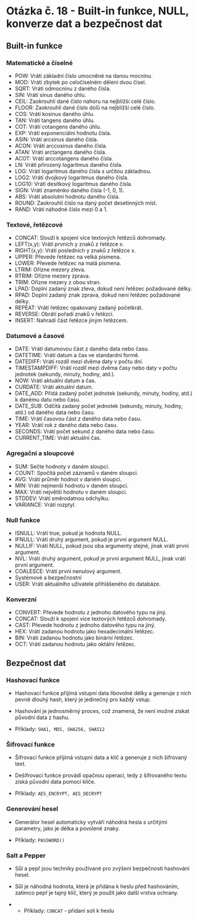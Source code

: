 # Otázka č. 18 - Built-in funkce, NULL, konverze dat a bezpečnost dat

## Built-in funkce

### Matematické a číselné
- POW: Vrátí základní číslo umocněné na danou mocninu.
- MOD: Vrátí zbytek po celočíselném dělení dvou čísel.
- SQRT: Vrátí odmocninu z daného čísla.
- SIN: Vrátí sinus daného úhlu.
- CEIL: Zaokrouhlí dané číslo nahoru na nejbližší celé číslo.
- FLOOR: Zaokrouhlí dané číslo dolů na nejbližší celé číslo.
- COS: Vrátí kosinus daného úhlu.
- TAN: Vrátí tangens daného úhlu.
- COT: Vrátí cotangens daného úhlu.
- EXP: Vrátí exponenciální hodnotu čísla.
- ASIN: Vrátí arcsinus daného čísla.
- ACON: Vrátí arccosinus daného čísla.
- ATAN: Vrátí arctangens daného čísla.
- ACOT: Vrátí arccotangens daného čísla.
- LN: Vrátí přirozený logaritmus daného čísla.
- LOG: Vrátí logaritmus daného čísla s určitou základnou.
- LOG2: Vrátí dvojkový logaritmus daného čísla.
- LOG10: Vrátí desítkový logaritmus daného čísla.
- SIGN: Vrátí znaménko daného čísla (-1, 0, 1).
- ABS: Vrátí absolutní hodnotu daného čísla.
- ROUND: Zaokrouhlí číslo na daný počet desetinných míst.
- RAND: Vrátí náhodné číslo mezi 0 a 1.

### Textové, řetězcové
- CONCAT: Slouží k spojení více textových řetězců dohromady.
- LEFT(x,y): Vrátí prvních y znaků z řetězce x.
- RIGHT(x,y): Vrátí posledních y znaků z řetězce x.
- UPPER: Převede řetězec na velká písmena.
- LOWER: Převede řetězec na malá písmena.
- LTRIM: Ořízne mezery zleva.
- RTRIM: Ořízne mezery zprava.
- TRIM: Ořízne mezery z obou stran.
- LPAD: Doplní zadaný znak zleva, dokud není řetězec požadované délky.
- RPAD: Doplní zadaný znak zprava, dokud není řetězec požadované délky.
- REPEAT: Vrátí řetězec opakovaný zadaný početkrát.
- REVERSE: Obrátí pořadí znaků v řetězci.
- INSERT: Nahradí část řetězce jiným řetězcem.

### Datumové a časové
- DATE: Vrátí datumovou část z daného data nebo času.
- DATETIME: Vrátí datum a čas ve standardní formě.
- DATEDIFF: Vrátí rozdíl mezi dvěma daty v počtu dní.
- TIMESTAMPDIFF: Vrátí rozdíl mezi dvěma časy nebo daty v počtu jednotek (sekundy, minuty, hodiny, atd.).
- NOW: Vrátí aktuální datum a čas.
- CURDATE: Vrátí aktuální datum.
- DATE_ADD: Přidá zadaný počet jednotek (sekundy, minuty, hodiny, atd.) k danému datu nebo času.
- DATE_SUB: Odčítá zadaný počet jednotek (sekundy, minuty, hodiny, atd.) od daného data nebo času.
- TIME: Vrátí časovou část z daného data nebo času.
- YEAR: Vrátí rok z daného data nebo času.
- SECONDS: Vrátí počet sekund z daného data nebo času.
- CURRENT_TIME: Vrátí aktuální čas.

### Agregační a sloupcové
- SUM: Sečte hodnoty v daném sloupci.
- COUNT: Spočítá počet záznamů v daném sloupci.
- AVG: Vrátí průměr hodnot v daném sloupci.
- MIN: Vrátí nejmenší hodnotu v daném sloupci.
- MAX: Vrátí největší hodnotu v daném sloupci.
- STDDEV: Vrátí směrodatnou odchylku.
- VARIANCE: Vrátí rozptyl.

### Null funkce
- ISNULL: Vrátí true, pokud je hodnota NULL.
- IFNULL: Vrátí druhý argument, pokud je první argument NULL.
- NULLIF: Vrátí NULL, pokud jsou oba argumenty stejné, jinak vrátí první argument.
- NVL: Vrátí druhý argument, pokud je první argument NULL, jinak vrátí první argument.
- COALESCE: Vrátí první nenulový argument.
- Systémové a bezpečnostní
- USER: Vrátí aktuálního uživatele přihlášeného do databáze.

### Konverzní
- CONVERT: Převede hodnotu z jednoho datového typu na jiný.
- CONCAT: Slouží k spojení více textových řetězců dohromady.
- CAST: Převede hodnotu z jednoho datového typu na jiný.
- HEX: Vrátí zadanou hodnotu jako hexadecimální řetězec.
- BIN: Vrátí zadanou hodnotu jako binární řetězec.
- OCT: Vrátí zadanou hodnotu jako oktální řetězec.

## Bezpečnost dat

### Hashovací funkce
- Hashovací funkce přijímá vstupní data libovolné délky a generuje z nich pevně dlouhý hash, který je jedinečný pro každý vstup. 
- Hashování je jednosměrný proces, což znamená, že není možné získat původní data z hashu.

- Příklady: `SHA1, MD5, SHA256, SHA512`

### Šifrovací funkce

- Šifrovací funkce přijímá vstupní data a klíč a generuje z nich šifrovaný text. 
- Dešifrovací funkce provádí opačnou operaci, tedy z šifrovaného textu získá původní data pomocí klíče. 

- Příklady: `AES_ENCRYPT, AES_DECRYPT`

### Generování hesel

- Generátor hesel automaticky vytváří náhodná hesla s určitými parametry, jako je délka a povolené znaky.

- Příklady: `PASSWORD()`

### Salt a Pepper

-  Sůl a pepř jsou techniky používané pro zvýšení bezpečnosti hashování hesel. 
- Sůl je náhodná hodnota, která je přidána k heslu před hashováním, zatímco pepř je tajný klíč, který je použit jako další vrstva ochrany.

- - Příklady: `CONCAT` - přidaní soli k heslu 